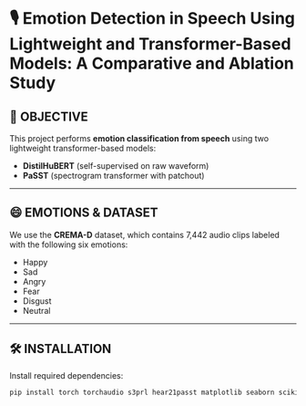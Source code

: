 # 🎙️ Emotion Detection in Speech Using Lightweight and Transformer-Based Models: A Comparative and Ablation Study

## 🎯 OBJECTIVE
This project performs **emotion classification from speech** using two lightweight transformer-based models:

- **DistilHuBERT** (self-supervised on raw waveform)
- **PaSST** (spectrogram transformer with patchout)

---

## 😄 EMOTIONS & DATASET

We use the **CREMA-D** dataset, which contains 7,442 audio clips labeled with the following six emotions:

- Happy  
- Sad  
- Angry  
- Fear  
- Disgust  
- Neutral

---

## 🛠 INSTALLATION

Install required dependencies:

```bash
pip install torch torchaudio s3prl hear21passt matplotlib seaborn scikit-learn numpy soundfile tqdm
